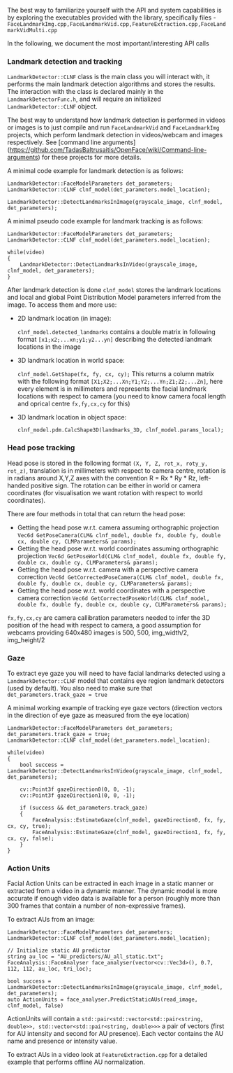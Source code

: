 The best way to familiarize yourself with the API and system capabilities is by exploring the executables provided with the library, specifically files - `FaceLandmarkImg.cpp,FaceLandmarkVid.cpp,FeatureExtraction.cpp,FaceLandmarkVidMulti.cpp`

In the following, we document the most important/interesting API calls

### Landmark detection and tracking

`LandmarkDetector::CLNF` class is the main class you will interact with, it performs the main landmark detection algorithms and stores the results. The interaction with the class is declared mainly in the `LandmarkDetectorFunc.h`, and will require an initialized `LandmarkDetector::CLNF` object. 

The best way to understand how landmark detection is performed in videos or images is to just compile and run `FaceLandmarkVid` and `FaceLandmarkImg` projects, which perform landmark detection in videos/webcam and images respectively. See [command line arguments] (https://github.com/TadasBaltrusaitis/OpenFace/wiki/Command-line-arguments) for these projects for more details.

A minimal code example for landmark detection is as follows:

    LandmarkDetector::FaceModelParameters det_parameters;
    LandmarkDetector::CLNF clnf_model(det_parameters.model_location);
    
    LandmarkDetector::DetectLandmarksInImage(grayscale_image, clnf_model, det_parameters);

A minimal pseudo code example for landmark tracking is as follows:

    LandmarkDetector::FaceModelParameters det_parameters;
    LandmarkDetector::CLNF clnf_model(det_parameters.model_location);	

    while(video)
    {
        LandmarkDetector::DetectLandmarksInVideo(grayscale_image, clnf_model, det_parameters);
    }

After landmark detection is done `clnf_model` stores the landmark locations and local and global Point Distribution Model parameters inferred from the image. To access them and more use:

- 2D landmark location (in image):

   `clnf_model.detected_landmarks` contains a double matrix in following format `[x1;x2;...xn;y1;y2...yn]` describing the detected landmark locations in the image
- 3D landmark location in world space:

	`clnf_model.GetShape(fx, fy, cx, cy);` This returns a column matrix with the following format `[X1;X2;...Xn;Y1;Y2;...Yn;Z1;Z2;...Zn]`, here every element is in millimeters and represents the facial landmark locations with respect to camera (you need to know camera focal length and oprical centre `fx,fy,cx,cy` for this)
- 3D landmark location in object space:

	`clnf_model.pdm.CalcShape3D(landmarks_3D, clnf_model.params_local);`

### Head pose tracking

Head pose is stored in the following format `(X, Y, Z, rot_x, roty_y, rot_z)`,  translation is in millimeters with respect to camera centre, rotation is in radians around X,Y,Z axes with the convention R = Rx * Ry * Rz, left-handed positive sign. The rotation can be either in world or camera coordinates (for visualisation we want rotation with respect to world coordinates).

There are four methods in total that can return the head pose:
   - Getting the head pose w.r.t. camera assuming orthographic projection
      `Vec6d GetPoseCamera(CLM& clnf_model, double fx, double fy, double cx, double cy, CLMParameters& params);`
   - Getting the head pose w.r.t. world coordinates assuming orthographic projection
      `Vec6d GetPoseWorld(CLM& clnf_model, double fx, double fy, double cx, double cy, CLMParameters& params);`
   - Getting the head pose w.r.t. camera with a perspective camera correction
      `Vec6d GetCorrectedPoseCamera(CLM& clnf_model, double fx, double fy, double cx, double cy, CLMParameters& params);`
   - Getting the head pose w.r.t. world coordinates with a perspective camera correction
      `Vec6d GetCorrectedPoseWorld(CLM& clnf_model, double fx, double fy, double cx, double cy, CLMParameters& params);`

`fx,fy,cx,cy` are camera callibration parameters needed to infer the 3D position of the head with respect to camera, a good assumption for webcams providing 640x480 images is 500, 500, img_width/2, img_height/2	

### Gaze

To extract eye gaze you will need to have facial landmarks detected using a `LandmarkDetector::CLNF` model that contains eye region landmark detectors (used by default). You also need to make sure that `det_parameters.track_gaze = true`

A minimal working example of tracking eye gaze vectors (direction vectors in the direction of eye gaze as measured from the eye location)

    LandmarkDetector::FaceModelParameters det_parameters;
    det_parameters.track_gaze = true;
    LandmarkDetector::CLNF clnf_model(det_parameters.model_location);	

    while(video)
    {
        bool success = LandmarkDetector::DetectLandmarksInVideo(grayscale_image, clnf_model, det_parameters);
				
        cv::Point3f gazeDirection0(0, 0, -1);
        cv::Point3f gazeDirection1(0, 0, -1);

        if (success && det_parameters.track_gaze)
        {
            FaceAnalysis::EstimateGaze(clnf_model, gazeDirection0, fx, fy, cx, cy, true);
            FaceAnalysis::EstimateGaze(clnf_model, gazeDirection1, fx, fy, cx, cy, false);
        }
    }

### Action Units

Facial Action Units can be extracted in each image in a static manner or extracted from a video in a dynamic manner. The dynamic model is more accurate if enough video data is available for a person (roughly more than 300 frames that contain a number of non-expressive frames). 

To extract AUs from an image:

    LandmarkDetector::FaceModelParameters det_parameters;
    LandmarkDetector::CLNF clnf_model(det_parameters.model_location);	

    // Initialize static AU predictor
    string au_loc = "AU_predictors/AU_all_static.txt";
    FaceAnalysis::FaceAnalyser face_analyser(vector<cv::Vec3d>(), 0.7, 112, 112, au_loc, tri_loc);

    bool success = LandmarkDetector::DetectLandmarksInImage(grayscale_image, clnf_model, det_parameters);
    auto ActionUnits = face_analyser.PredictStaticAUs(read_image, clnf_model, false)

ActionUnits will contain a `std::pair<std::vector<std::pair<string, double>>, std::vector<std::pair<string, double>>>` a pair of vectors (first for AU intensity and second for AU presence). Each vector contains the AU name and presence or intensity value.

To extract AUs in a video look at `FeatureExtraction.cpp` for a detailed example that performs offline AU normalization.
